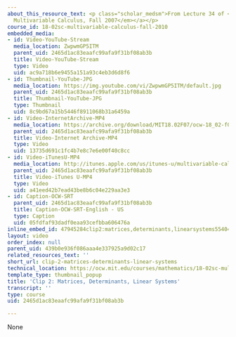 ```yaml
---
about_this_resource_text: <p class="scholar_medsm">From Lecture 34 of <a href="http://ocw.mit.edu/courses/mathematics/18-02-multivariable-calculus-fall-2007/video-lectures/"><em>18.02
  Multivariable Calculus, Fall 2007</em></a></p>
course_id: 18-02sc-multivariable-calculus-fall-2010
embedded_media:
- id: Video-YouTube-Stream
  media_location: ZwpwmGP5ITM
  parent_uid: 2465d1ac83eaafc99afa9f31bf08ab3b
  title: Video-YouTube-Stream
  type: Video
  uid: ac9a718b6e9455a151a93c4eb3d6d8f6
- id: Thumbnail-YouTube-JPG
  media_location: https://img.youtube.com/vi/ZwpwmGP5ITM/default.jpg
  parent_uid: 2465d1ac83eaafc99afa9f31bf08ab3b
  title: Thumbnail-YouTube-JPG
  type: Thumbnail
  uid: 8c9bd67a15b5446f8911068b31a6459a
- id: Video-InternetArchive-MP4
  media_location: https://archive.org/download/MIT18.02F07/ocw-18_02-f07-lec34_300k.mp4
  parent_uid: 2465d1ac83eaafc99afa9f31bf08ab3b
  title: Video-Internet Archive-MP4
  type: Video
  uid: 13735d691c1fc4b7e8c7e6e00f40c8cc
- id: Video-iTunesU-MP4
  media_location: http://itunes.apple.com/us/itunes-u/multivariable-calculus-spring/id354869122
  parent_uid: 2465d1ac83eaafc99afa9f31bf08ab3b
  title: Video-iTunes U-MP4
  type: Video
  uid: a41eed42b7ead43be8b6c04e229aa3e3
- id: Caption-OCW-SRT
  parent_uid: 2465d1ac83eaafc99afa9f31bf08ab3b
  title: Caption-OCW-SRT-English - US
  type: Caption
  uid: 05fdfaf93dadf0eaa93cefbba606476a
inline_embed_id: 47945284clip2:matrices,determinants,linearsystems55404499
layout: video
order_index: null
parent_uid: 439b0e936f086aaa4e337925a9d02c17
related_resources_text: ''
short_url: clip-2-matrices-determinants-linear-systems
technical_location: https://ocw.mit.edu/courses/mathematics/18-02sc-multivariable-calculus-fall-2010/final-exam-1/review/session-99-unit-1-review/clip-2-matrices-determinants-linear-systems
template_type: thumbnail_popup
title: 'Clip 2: Matrices, Determinants, Linear Systems'
transcript: ''
type: course
uid: 2465d1ac83eaafc99afa9f31bf08ab3b

---
```

None